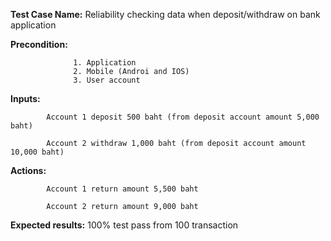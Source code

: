 **Test Case Name:** Reliability checking data when deposit/withdraw on bank application

**Precondition:** 

                  1. Application 
                  2. Mobile (Androi and IOS) 
                  3. User account

**Inputs:** 

            Account 1 deposit 500 baht (from deposit account amount 5,000 baht)

            Account 2 withdraw 1,000 baht (from deposit account amount 10,000 baht)

**Actions:** 

            Account 1 return amount 5,500 baht
            
            Account 2 return amount 9,000 baht

**Expected results:** 100% test pass from 100 transaction
